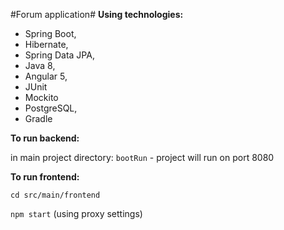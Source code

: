 #Forum application# 
**Using technologies:** 
- Spring Boot, 
- Hibernate, 
- Spring Data JPA,
- Java 8,
- Angular 5, 
- JUnit
- Mockito 
- PostgreSQL, 
- Gradle



**To run backend:**

in main project directory: `bootRun` - project will run on port 8080

**To run frontend:**

`cd src/main/frontend`

`npm start` (using proxy settings)